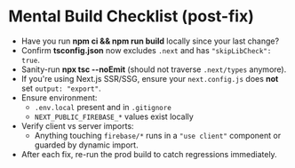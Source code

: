 
# Mental Build Checklist (post-fix)

- Have you run **npm ci && npm run build** locally since your last change?
- Confirm **tsconfig.json** now excludes `.next` and has `"skipLibCheck": true`.
- Sanity-run **npx tsc --noEmit** (should not traverse `.next/types` anymore).
- If you're using Next.js SSR/SSG, ensure your `next.config.js` does **not** set `output: "export"`.
- Ensure environment:
  - `.env.local` present and in `.gitignore`
  - `NEXT_PUBLIC_FIREBASE_*` values exist locally
- Verify client vs server imports:
  - Anything touching `firebase/*` runs in a `"use client"` component or guarded by dynamic import.
- After each fix, re-run the prod build to catch regressions immediately.
